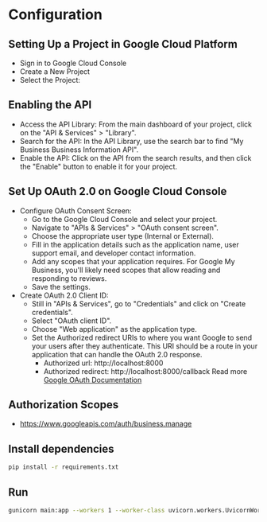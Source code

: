 # Configuration
## Setting Up a Project in Google Cloud Platform
- Sign in to Google Cloud Console
- Create a New Project
- Select the Project:

## Enabling the API
- Access the API Library: From the main dashboard of your project, click on the "API & Services" > "Library".
- Search for the API: In the API Library, use the search bar to find "My Business Business Information API".
- Enable the API: Click on the API from the search results, and then click the "Enable" button to enable it for your project.

## Set Up OAuth 2.0 on Google Cloud Console
- Configure OAuth Consent Screen:
  - Go to the Google Cloud Console and select your project.
  - Navigate to "APIs & Services" > "OAuth consent screen".
  - Choose the appropriate user type (Internal or External).
  - Fill in the application details such as the application name, user support email, and developer contact information.
  - Add any scopes that your application requires. For Google My Business, you'll likely need scopes that allow reading and responding to reviews.
  - Save the settings.
- Create OAuth 2.0 Client ID:
  - Still in "APIs & Services", go to "Credentials" and click on "Create credentials".
  - Select "OAuth client ID".
  - Choose "Web application" as the application type.
  - Set the Authorized redirect URIs to where you want Google to send your users after they authenticate. This URI should be a route in your application that can handle the OAuth 2.0 response.
    - Authorized url: http://localhost:8000
    - Authorized redirect: http://localhost:8000/callback
Read more [Google OAuth Documentation](https://developers.google.com/my-business/content/implement-oauth)

## Authorization Scopes
  - https://www.googleapis.com/auth/business.manage

## Install dependencies
```sh
pip install -r requirements.txt
```

## Run
```sh
gunicorn main:app --workers 1 --worker-class uvicorn.workers.UvicornWorker
```

